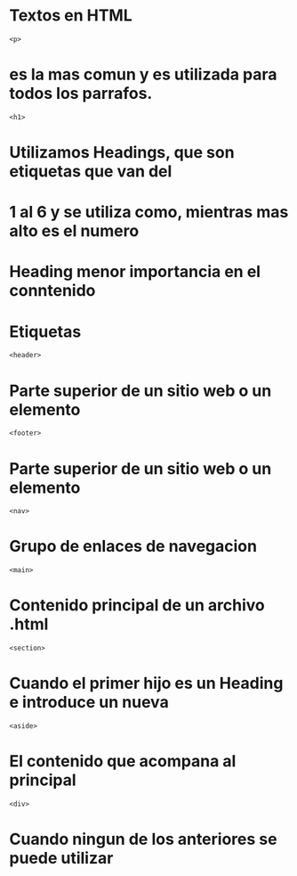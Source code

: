 # Textos en HTML

`<p>`
# es la mas comun y es utilizada para todos los parrafos.

`<h1>`
# Utilizamos Headings, que son etiquetas que van del 
# 1 al 6 y se utiliza como, mientras mas alto es el numero
# Heading menor importancia en el conntenido

# Etiquetas
`<header>`
# Parte superior de un sitio web o un elemento
`<footer>`
# Parte superior de un sitio web o un elemento
`<nav>`
# Grupo de enlaces de navegacion
`<main>`
# Contenido principal de un archivo .html
`<section>`
# Cuando el primer hijo es un Heading e introduce un nueva
`<aside>`
# El contenido que acompana al principal
`<div>`
# Cuando ningun de los anteriores se puede utilizar